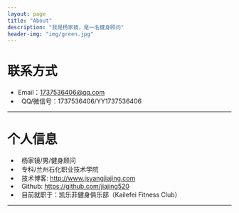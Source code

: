 ```yaml
---
layout: page
title: "About"
description: "我是杨家镜，是一名健身顾问"
header-img: "img/green.jpg"
---
```





# 联系方式

*   Email：1737536406@qq.com
*   QQ/微信号：1737536406/YY1737536406
* * *

# 个人信息

*   杨家镜/男/健身顾问
*   专科/兰州石化职业技术学院
*   技术博客: <http://www.jsyangjiajing.com>
*   Github: <https://github.com/jiajing520>
*   目前就职于：凯乐菲健身俱乐部（Kailefei Fitness Club）
* * *

